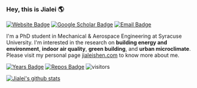 ### Hey, this is Jialei :earth_americas: 

[![Website Badge](https://img.shields.io/badge/-jialeishen.com-de5246?style=flat&logo=Google-Chrome&logoColor=white&link=http://jialeishen.com)](http://jialeishen.com)
[![Google Scholar Badge](https://img.shields.io/badge/-Google%20Scholar-000000?style=flat&logo=googlescholar&logoColor=white&link=https://scholar.google.com/citations?user=QhhRMTUAAAAJ&hl=en)](https://scholar.google.com/citations?user=QhhRMTUAAAAJ&hl=en)
[![Email Badge](https://img.shields.io/badge/-jshen20@syr.edu-00a2ed?style=flat&logo=microsoftoutlook&logoColor=white&link=mailto:jshen20@syr.edu)](mailto:jshen20@syr.edu)

I'm a PhD student in Mechanical & Aerospace Engineering at Syracuse University. I'm interested in the research on **building energy and environment**, **indoor air quality**, **green building**, and **urban microclimate**. Please visit my personal page [jialeishen.com](http://jialeishen.com) to know more about me.

[![Years Badge](https://badges.pufler.dev/years/jialeishen)](https://badges.pufler.dev) 
[![Repos Badge](https://badges.pufler.dev/repos/jialeishen)](https://badges.pufler.dev) 
![visitors](https://visitor-badge.glitch.me/badge?page_id=jialeishen.visitor-badge)

[![Jialei's github stats](https://github-readme-stats.vercel.app/api?username=jialeishen&theme=dark)](https://github.com/jialeishen/github-readme-stats)

<!--
**jialeishen/jialeishen** is a ✨ _special_ ✨ repository because its `README.md` (this file) appears on your GitHub profile.

Here are some ideas to get you started:

- 🔭 I’m currently working on ...
- 🌱 I’m currently learning ...
- 👯 I’m looking to collaborate on ...
- 🤔 I’m looking for help with ...
- 💬 Ask me about ...
- 📫 How to reach me: ...
- 😄 Pronouns: ...
- ⚡ Fun fact: ...
-->
